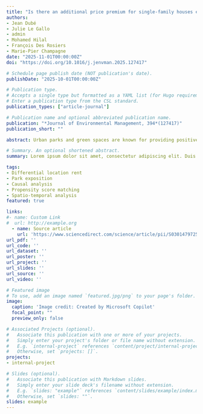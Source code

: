```yaml
---
title: "Is there an additional price premium for single-family houses exposed to urban parks? Insights from causal spatio-temporal matching in Québec city"
authors:
- Jean Dubé
- Julie Le Gallo
- admin
- Mohamed Hilal
- François Des Rosiers
- Marie-Pier Champagne
date: "2025-11-01T00:00:00Z"
doi: "https://doi.org/10.1016/j.jenvman.2025.127417"

# Schedule page publish date (NOT publication's date).
publishDate: "2025-10-01T00:00:00Z"

# Publication type.
# Accepts a single type but formatted as a YAML list (for Hugo requirements).
# Enter a publication type from the CSL standard.
publication_types: ["article-journal"]

# Publication name and optional abbreviated publication name.
publication: "*Journal of Environmental Management, 394*(127417)"
publication_short: ""

abstract: Urban parks and green spaces are known for providing positive social and environmental services, which is usually capitalized into real estate prices. While positive externalities extend at the neighbourhood level, negative externalities can be detected close to the infrastructures, making the price premium varying locally for houses exposed. The paper investigates if local price premium for exposition to different types of parks differ between houses connected or adjacent to parks compared to other houses located nearby but not directly exposed. For that purpose, a spatio-temporal propensity score matching identification strategy is proposed and applied on single-family house transactions in Québec City between 2004 and 2020. The estimation results show that, except for two specific situations, direct exposition does not necessarily translate in significant additional house price premiums. However, a complementary quantile analysis suggests that the non-significant mean differential price premium hides an important spatial dimension, pointing to the presence of environmental inequities.

# Summary. An optional shortened abstract.
summary: Lorem ipsum dolor sit amet, consectetur adipiscing elit. Duis posuere tellus ac convallis placerat. Proin tincidunt magna sed ex sollicitudin condimentum.

tags:
- Differential location rent
- Park exposition
- Causal analysis
- Propensity score matching
- Spatio-temporal analysis
featured: true

links:
#- name: Custom Link
#  url: http://example.org
  - name: Source article
    url: 'https://www.sciencedirect.com/science/article/pii/S0301479725033936?via%3Dihub'
url_pdf: ''
url_code: ''
url_dataset: ''
url_poster: ''
url_project: ''
url_slides: ''
url_source: ''
url_video: ''

# Featured image
# To use, add an image named `featured.jpg/png` to your page's folder. 
image:
  caption: 'Image credit: Created by Microsoft Copilot'
  focal_point: ""
  preview_only: false

# Associated Projects (optional).
#   Associate this publication with one or more of your projects.
#   Simply enter your project's folder or file name without extension.
#   E.g. `internal-project` references `content/project/internal-project/index.md`.
#   Otherwise, set `projects: []`.
projects:
- internal-project

# Slides (optional).
#   Associate this publication with Markdown slides.
#   Simply enter your slide deck's filename without extension.
#   E.g. `slides: "example"` references `content/slides/example/index.md`.
#   Otherwise, set `slides: ""`.
slides: example
---
```


